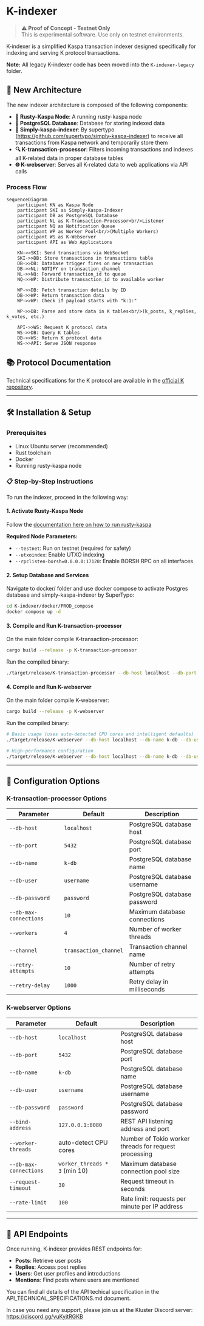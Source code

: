 # K-indexer

> **⚠️ Proof of Concept - Testnet Only**  
> This is experimental software. Use only on testnet environments.

K-indexer is a simplified Kaspa transaction indexer designed specifically for indexing and serving K protocol transactions.

**Note:** All legacy K-indexer code has been moved into the `K-indexer-legacy` folder.

## 🚀 New Architecture

The new indexer architecture is composed of the following components:

- **🔗 Rusty-Kaspa Node**: A running rusty-kaspa node
- **💾 PostgreSQL Database**: Database for storing indexed data
- **📡 Simply-kaspa-indexer**: By supertypo (https://github.com/supertypo/simply-kaspa-indexer) to receive all transactions from Kaspa network and temporarily store them
- **🔍 K-transaction-processor**: Filters incoming transactions and indexes all K-related data in proper database tables
- **🌐 K-webserver**: Serves all K-related data to web applications via API calls

### Process Flow

```mermaid
sequenceDiagram
    participant KN as Kaspa Node
    participant SKI as Simply-Kaspa-Indexer
    participant DB as PostgreSQL Database
    participant NL as K-Transaction-Processor<br/>Listener
    participant NQ as Notification Queue
    participant WP as Worker Pool<br/>(Multiple Workers)
    participant WS as K-Webserver
    participant API as Web Applications

    KN->>SKI: Send transactions via WebSocket
    SKI->>DB: Store transactions in transactions table
    DB->>DB: Database trigger fires on new transaction
    DB->>NL: NOTIFY on transaction_channel
    NL->>NQ: Forward transaction_id to queue
    NQ->>WP: Distribute transaction_id to available worker
    
    WP->>DB: Fetch transaction details by ID
    DB->>WP: Return transaction data
    WP->>WP: Check if payload starts with "k:1:"
    
    WP->>DB: Parse and store data in K tables<br/>(k_posts, k_replies, k_votes, etc.)
    
    API->>WS: Request K protocol data
    WS->>DB: Query K tables
    DB->>WS: Return K protocol data
    WS->>API: Serve JSON response
```

## 📚 Protocol Documentation

Technical specifications for the K protocol are available in the [official K repository](https://github.com/thesheepcat/K).

---

## 🛠️ Installation & Setup

### Prerequisites

- Linux Ubuntu server (recommended)
- Rust toolchain
- Docker
- Running rusty-kaspa node

### 📋 Step-by-Step Instructions

To run the indexer, proceed in the following way:

#### 1. **Activate Rusty-Kaspa Node**
Follow the [documentation here on how to run rusty-kaspa](https://kaspa.aspectron.org/running-rusty-kaspa.html)

**Required Node Parameters:**
- `--testnet`: Run on testnet (required for safety)
- `--utxoindex`: Enable UTXO indexing
- `--rpclisten-borsh=0.0.0.0:17120`: Enable BORSH RPC on all interfaces

#### 2. **Setup Database and Services**
Navigate to docker/ folder and use docker compose to activate Postgres database and simply-kaspa-indexer by SuperTypo:

```bash
cd K-indexer/docker/PROD_compose
docker compose up -d
```

#### 3. **Compile and Run K-transaction-processor**
On the main folder compile K-transaction-processor:
```bash
cargo build --release -p K-transaction-processor
```

Run the compiled binary:
```bash
./target/release/K-transaction-processor --db-host localhost --db-port 5432 --db-name k-db --db-user username --db-password password --db-max-connections 10 --workers 4 --channel transaction_channel --retry-attempts 10 --retry-delay 1000
```

#### 4. **Compile and Run K-webserver**
On the main folder compile K-webserver:
```bash
cargo build --release -p K-webserver
```

Run the compiled binary:
```bash
# Basic usage (uses auto-detected CPU cores and intelligent defaults)
./target/release/K-webserver --db-host localhost --db-name k-db --db-user username --db-password password --bind-address 0.0.0.0:3000

# High-performance configuration
./target/release/K-webserver --db-host localhost --db-name k-db --db-user username --db-password password --bind-address 0.0.0.0:3000 --worker-threads 16 --db-max-connections 50 --request-timeout 45 --rate-limit 500
```

---

## 🔧 Configuration Options

### K-transaction-processor Options
| Parameter | Default | Description |
|-----------|---------|-------------|
| `--db-host` | `localhost` | PostgreSQL database host |
| `--db-port` | `5432` | PostgreSQL database port |
| `--db-name` | `k-db` | PostgreSQL database name |
| `--db-user` | `username` | PostgreSQL database username |
| `--db-password` | `password` | PostgreSQL database password |
| `--db-max-connections` | `10` | Maximum database connections |
| `--workers` | `4` | Number of worker threads |
| `--channel` | `transaction_channel` | Transaction channel name |
| `--retry-attempts` | `10` | Number of retry attempts |
| `--retry-delay` | `1000` | Retry delay in milliseconds |

### K-webserver Options
| Parameter | Default | Description |
|-----------|---------|-------------|
| `--db-host` | `localhost` | PostgreSQL database host |
| `--db-port` | `5432` | PostgreSQL database port |
| `--db-name` | `k-db` | PostgreSQL database name |
| `--db-user` | `username` | PostgreSQL database username |
| `--db-password` | `password` | PostgreSQL database password |
| `--bind-address` | `127.0.0.1:8080` | REST API listening address and port |
| `--worker-threads` | auto-detect CPU cores | Number of Tokio worker threads for request processing |
| `--db-max-connections` | `worker_threads * 3` (min 10) | Maximum database connection pool size |
| `--request-timeout` | `30` | Request timeout in seconds |
| `--rate-limit` | `100` | Rate limit: requests per minute per IP address |

---

## 📖 API Endpoints

Once running, K-indexer provides REST endpoints for:
- **Posts**: Retrieve user posts
- **Replies**: Access post replies  
- **Users**: Get user profiles and introductions
- **Mentions**: Find posts where users are mentioned

You can find all details of the API techical specification in the API_TECHNICAL_SPECIFICATIONS.md document.

In case you need any support, please join us at the Kluster Discord server: https://discord.gg/vuKyjtRGKB
